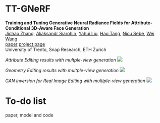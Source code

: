 # TT-GNeRF
**Training and Tuning Generative Neural Radiance Fields for Attribute-Conditional 3D-Aware Face Generation**  
[Jichao Zhang](https://zhangqianhui.github.io/), [Aliaksandr Siarohin](https://scholar.google.com/citations?user=uMl5-k4AAAAJ&hl=en), [Yahui Liu](https://scholar.google.com/citations?hl=en&user=P8qd0rEAAAAJ), [Hao Tang](https://scholar.google.com/citations?user=9zJkeEMAAAAJ&hl=en), 
[Nicu Sebe](http://disi.unitn.it/~sebe/), [Wei Wang](https://weiwangtrento.github.io/) <br>
[paper](https://arxiv.org/pdf/2208.12550.pdf) [project page](https://zhangqianhui.github.io/TT-GNeRF/) <br>
University of Trento, Snap Research, ETH Zurich

*Attribute Editing results with multple-view generation*
![](./imgs/teaser_opti.gif)

*Geometry Editing results with multple-view generation*
![](./imgs/geometry.gif)

*GAN inversion for Real Image Editing with multiple-view generation*
![](./imgs/real.gif)

# To-do list

paper, model and code
